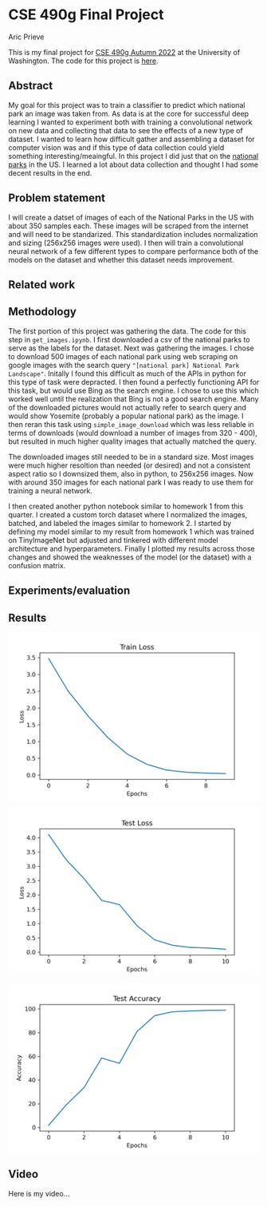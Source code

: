 # CSE 490g Final Project
Aric Prieve

This is my final project for [CSE 490g Autumn 2022](https://courses.cs.washington.edu/courses/cse490g1/22au/) at the University of Washington. The code for this project is [here](https://github.com/arprieve/deep-learning-final-project). 

## Abstract 

My goal for this project was to train a classifier to predict which national park an image was taken from. As data is at the core for successful deep learning I wanted to experiment both with training a convolutional network on new data and collecting that data to see the effects of a new type of dataset. I wanted to learn how difficult gather and assembling a dataset for computer vision was and if this type of data collection could yield something interesting/meaingful. In this project I did just that on the [national parks](https://en.wikipedia.org/wiki/List_of_national_parks_of_the_United_States) in the US. I learned a lot about data collection and thought I had some decent results in the end.

## Problem statement

I will create a datset of images of each of the National Parks in the US with about 350 samples each. These images will be scraped from the internet and will need to be standarized. This standardization includes normalization and sizing (256x256 images were used). I then will train a convolutional neural network of a few different types to compare performance both of the models on the dataset and whether this dataset needs improvement.

## Related work

## Methodology

The first portion of this project was gathering the data. The code for this step in `get_images.ipynb`. I first downloaded a csv of the national parks to serve as the labels for the dataset. Next was gathering the images. I chose to download 500 images of each national park using web scraping on google images with the search query `"[national park] National Park Landscape"`. Initally I found this difficult as much of the APIs in python for this type of task were depracted. I then found a perfectly functioning API for this task, but would use Bing as the search engine. I chose to use this which  worked well until the realization that Bing is not a good search engine. Many of the downloaded pictures would not actually refer to search query and would show Yosemite (probably a popular national park) as the image. I then reran this task using `simple_image_download` which was less reliable in terms of downloads (would download a number of images from 320 - 400), but resulted in much higher quality images that actually matched the query.

The downloaded images still needed to be in a standard size. Most images were much higher resoltion than needed (or desired) and not a consistent aspect ratio so I downsized them, also in python, to 256x256 images. Now with around 350 images for each national park I was ready to use them for training a neural network.

I then created another python notebook similar to homework 1 from this quarter. I created a custom torch dataset where I normalized the images, batched, and labeled the images similar to homework 2. I started by defining my model similar to my result from homework 1 which was trained on TinyImageNet but adjusted and tinkered with different model architecture and hyperparameters. Finally I plotted my results across those changes and showed the weaknesses of the model (or the dataset) with a confusion matrix.

## Experiments/evaluation



## Results

![Train Loss](train_loss.png)

![Test Loss](test_loss.png)

![Test Accuracy](test_acc.png)

## Video

Here is my video...
